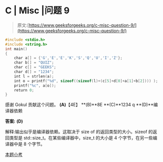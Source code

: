 # C | Misc |问题 9

> 原文:[https://www.geeksforgeeks.org/c-misc-question-9/](https://www.geeksforgeeks.org/c-misc-question-9/)

```cpp
#include <stdio.h>
#include <string.h>
int main()
{
    char a[] = {'G','E','E','K','S','Q','U','I','Z'};
    char b[] = "QUIZ";
    char c[] = "GEEKS";
    char d[] = "1234";
    int l = strlen(a);
    int o = printf("%d", sizeof((sizeof(l)+(c[5]+d[0]+a[1]+b[2]))) );
    printf("%c", a[o]);
    return 0;
}
```

感谢 Gokul 贡献这个问题。
**(A)**【4E】
**(B)**8E
**(C)**1234 q
**(D)**编译器依赖

**答案:** **(D)**

解释:输出似乎是编译器依赖。这取决于 size of 的返回类型的大小。sizeof 的返回类型是 std::size_t。在某些编译器中，size_t 的大小是 4 个字节，在另一些编译器中是 8 个字节。

[本题小考](https://www.geeksforgeeks.org/c-language-2-gq/misc-gq/)